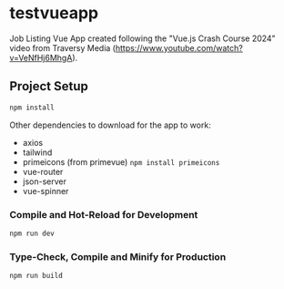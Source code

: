 # testvueapp

Job Listing Vue App created following the "Vue.js Crash Course 2024" video from Traversy Media (https://www.youtube.com/watch?v=VeNfHj6MhgA).

## Project Setup

```sh
npm install
```

Other dependencies to download for the app to work:
- axios
- tailwind
- primeicons (from primevue) `npm install primeicons`
- vue-router
- json-server
- vue-spinner


### Compile and Hot-Reload for Development

```sh
npm run dev
```

### Type-Check, Compile and Minify for Production

```sh
npm run build
```
